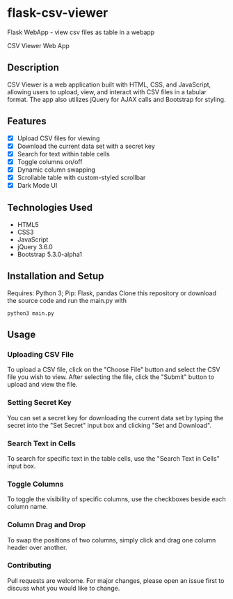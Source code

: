 # flask-csv-viewer
Flask WebApp - view csv files as table in a webapp

CSV Viewer Web App

## Description

CSV Viewer is a web application built with HTML, CSS, and JavaScript, allowing users to upload, view, and interact with CSV files in a tabular format. The app also utilizes jQuery for AJAX calls and Bootstrap for styling.

## Features

- [x]  Upload CSV files for viewing
- [x]  Download the current data set with a secret key
- [x]  Search for text within table cells
- [x]  Toggle columns on/off
- [x]  Dynamic column swapping
- [x]  Scrollable table with custom-styled scrollbar
- [x]  Dark Mode UI

## Technologies Used

- HTML5
- CSS3
- JavaScript
- jQuery 3.6.0
- Bootstrap 5.3.0-alpha1

## Installation and Setup

Requires: Python 3; Pip: Flask, pandas
Clone this repository or download the source code and run the main.py with

```python3
python3 main.py
```

## Usage

### Uploading CSV File

To upload a CSV file, click on the "Choose File" button and select the CSV file you wish to view. After selecting the file, click the "Submit" button to upload and view the file.

### Setting Secret Key

You can set a secret key for downloading the current data set by typing the secret into the "Set Secret" input box and clicking "Set and Download".

### Search Text in Cells

To search for specific text in the table cells, use the "Search Text in Cells" input box.

### Toggle Columns

To toggle the visibility of specific columns, use the checkboxes beside each column name.

### Column Drag and Drop

To swap the positions of two columns, simply click and drag one column header over another.

### Contributing

Pull requests are welcome. For major changes, please open an issue first to discuss what you would like to change.



